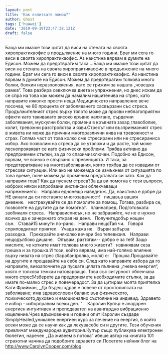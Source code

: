 ```yaml
---
layout: post
title: 'Как изпитвате помощ?'
author: Ghost
tags: ['huawei']
date: '2019-09-19T23:47:38.121Z'
draft: false
---
```


Баща ми имаше този цитат да виси на стената на своята хиропрактикаофис в продължение на много години. Брат ми сега го виси в своята хиропрактикаофис. Аз наистина вярвам в думите на Едисон. Можем да предотвратим така ...Баща ми имаше този цитат да виси на стената на своята хиропрактикаофис в продължение на много години. Брат ми сега го виси в своята хиропрактикаофис. Аз наистина вярвам в думите на Едисон. Можем да предотвратим толкова много болки, болкии неразположения, като се грижим за нашата „човешка рамка“. Това разбира севключва диета и упражнения, но днес искам да се спра на това как можем да намалим нашитенива на стрес, като направите няколко прости неща.Медицинското направление вече посочва, че 80 процента от заболяването сасвързани със стреса. Продължителният стрес върху тялото може да прояви неблагоприятни ефекти като такивакато високо кръвно налягане, сърдечни заболявания, мускулни болки, промени в кръвната захар,главоболие, колит, тревожни разстройства и язви.Стресът или възприеманият стрес в живота ни може да причини многоразлични нива на тревожност и страх. Голяма част от това колко сме стресирани или не стресираниса избор. Ако позволим на стреса да се уталожи и да расте, той може леснопроявяват се като физически проблеми. Трябва активно да предприемем стъпки, за да го спазимизключен. Подобно на Едисон, вярвам, че всичко е свързано с превенцията. И така, за предотвратяване на многозаболявания, които трябва да се извадим от стресови ситуации. Или ако не можемда се измъкнем от ситуацията по това време, поне можем да променим представата си зато. Как да направим това? Как да пуснем стреса?За да ви помогна с тези въпроси, изброих някои изпробвани иистински облекчаващи напрежението:   Направи еднонещо наведнъж. Да, наистина е добре да НЕ винаги да си поставяте многозадачност!   пишавъв вашия дневник.   нестрахувайте се да помолите за помощ. Тогава, разбира се, позволете на другите да ви помогнат.   планнапред. Подготовката заобикаля стреса.   Направисписък, но не забравяйте, че не е нужно всичко да е зачеркнато открая на деня.   Получитедобър нощен сън.   Ставай15 минути по-рано.   Направи нещоТай чи.   Говоря сприповдигнат приятел.   Учада кажа не.   Върви забърза разходка.   Прекарайте aняколко вечери без телевизия.   Направи нещодълбоко дишане.   Опъвам, разтягам-- добро е за теб! Защо мислите, че котките имат толкова много животи?   извинявам сеза грешка и за прошка.И този, който вярвам, има най-голямо влияние върху нивата на стрес (барабан)ролка, моля) е:   Прошка.Прощавайте на другите и прощавайте на себе си. След като направите избора да го направите, виезапочнете да пускате цялата пълнена „гневна енергия“, която е толкова тежкаи натоварващо. Това със сигурност облекчава много стрес!Изберете да предприемете необходимите стъпки, за да имате по-малко стрес и повечерадост. За да цитирам моята приятелка Кати Фрийман, „Да бъдеш здрав е повече от простолипсата на заболяване; има здравословен баланс във физическото, психическото,духовно и емоционално състояние на индивид. Здравето е избор - изборправим всеки ден. "    Каролин Купър е анадарен енергиен интуитивен и преподавател на авангардно вибрационно изцеление.Чрез вдъхновение и години опит Каролин създаде SimplyHealed,уникален енергиен курс за лечение на енергия, в който всеки може да се научи как да лекувасебе си и другите. Тези обучения привличат международна аудитория.Купър също публикува електронен бюлетин, наречен „Да живеем в потока“ ибеше автор на книгата 101 страхотни начина да подобрите здравето си.Посетете нейния блог на http://www.CarolynCooper.com/blog.
